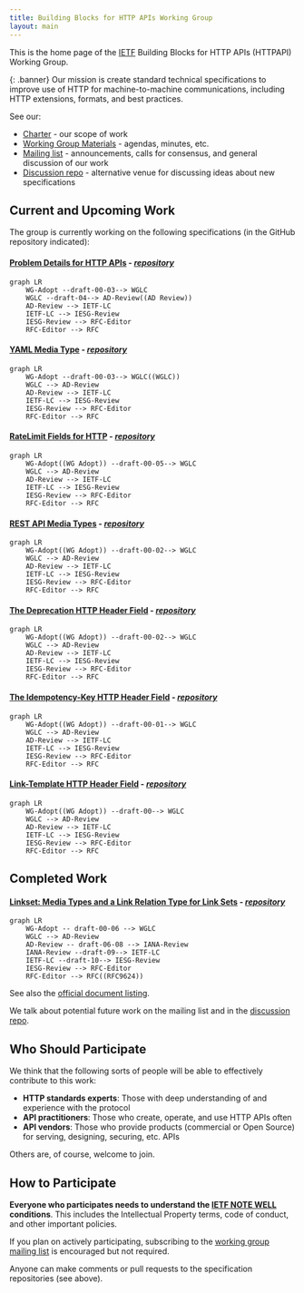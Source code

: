 ```yaml
---
title: Building Blocks for HTTP APIs Working Group
layout: main
---
```


This is the home page of the [IETF](https://www.ietf.org/) Building Blocks for HTTP APIs (HTTPAPI) Working Group.

{: .banner}
Our mission is create standard technical specifications to improve use of HTTP for machine-to-machine communications, including HTTP extensions, formats, and best practices.

See our:

* [Charter](https://datatracker.ietf.org/wg/httpapi/about/) - our scope of work
* [Working Group Materials](https://github.com/ietf-wg-httpapi/wg-materials) - agendas, minutes, etc.
* [Mailing list](https://www.ietf.org/mailman/listinfo/httpapi) - announcements, calls for consensus, and general discussion of our work
* [Discussion repo](https://github.com/ietf-wg-httpapi/discussion/discussions) - alternative venue for discussing ideas about new specifications

## Current and Upcoming Work

The group is currently working on the following specifications (in the GitHub repository indicated):

#### [Problem Details for HTTP APIs](https://datatracker.ietf.org/doc/draft-ietf-httpapi-rfc7807bis/) - _[repository](https://github.com/ietf-wg-httpapi/rfc7807bis)_
```mermaid
graph LR
    WG-Adopt --draft-00-03--> WGLC
    WGLC --draft-04--> AD-Review((AD Review))
    AD-Review --> IETF-LC
    IETF-LC --> IESG-Review
    IESG-Review --> RFC-Editor
    RFC-Editor --> RFC
```
#### [YAML Media Type](https://datatracker.ietf.org/doc/draft-ietf-httpapi-yaml-mediatypes/) - _[repository](https://github.com/ietf-wg-httpapi/mediatypes)_
```mermaid
graph LR
    WG-Adopt --draft-00-03--> WGLC((WGLC))
    WGLC --> AD-Review
    AD-Review --> IETF-LC
    IETF-LC --> IESG-Review
    IESG-Review --> RFC-Editor
    RFC-Editor --> RFC
```
#### [RateLimit Fields for HTTP](https://datatracker.ietf.org/doc/draft-ietf-httpapi-ratelimit-headers/) - _[repository](https://github.com/ietf-wg-httpapi/ratelimit-headers)_
```mermaid
graph LR
    WG-Adopt((WG Adopt)) --draft-00-05--> WGLC
    WGLC --> AD-Review
    AD-Review --> IETF-LC
    IETF-LC --> IESG-Review
    IESG-Review --> RFC-Editor
    RFC-Editor --> RFC
```

#### [REST API Media Types](https://datatracker.ietf.org/doc/draft-ietf-httpapi-rest-api-mediatypes/) - _[repository](https://github.com/ietf-wg-httpapi/mediatypes)_
```mermaid
graph LR
    WG-Adopt((WG Adopt)) --draft-00-02--> WGLC
    WGLC --> AD-Review
    AD-Review --> IETF-LC
    IETF-LC --> IESG-Review
    IESG-Review --> RFC-Editor
    RFC-Editor --> RFC
```
#### [The Deprecation HTTP Header Field](https://datatracker.ietf.org/doc/draft-ietf-httpapi-deprecation-header/) - _[repository](https://github.com/ietf-wg-httpapi/deprecation-header)_

```mermaid
graph LR
    WG-Adopt((WG Adopt)) --draft-00-02--> WGLC
    WGLC --> AD-Review
    AD-Review --> IETF-LC
    IETF-LC --> IESG-Review
    IESG-Review --> RFC-Editor
    RFC-Editor --> RFC
```
#### [The Idempotency-Key HTTP Header Field](https://datatracker.ietf.org/doc/draft-ietf-httpapi-idempotency-key-header/) - _[repository](https://github.com/ietf-wg-httpapi/idempotency)_
```mermaid
graph LR
    WG-Adopt((WG Adopt)) --draft-00-01--> WGLC
    WGLC --> AD-Review
    AD-Review --> IETF-LC
    IETF-LC --> IESG-Review
    IESG-Review --> RFC-Editor
    RFC-Editor --> RFC
```
#### [Link-Template HTTP Header Field](https://datatracker.ietf.org/doc/draft-ietf-httpapi-link-template/) - _[repository](https://github.com/ietf-wg-httpapi/link-template)_

```mermaid
graph LR
    WG-Adopt((WG Adopt)) --draft-00--> WGLC
    WGLC --> AD-Review
    AD-Review --> IETF-LC
    IETF-LC --> IESG-Review
    IESG-Review --> RFC-Editor
    RFC-Editor --> RFC    
```

## Completed Work

#### [Linkset: Media Types and a Link Relation Type for Link Sets](https://datatracker.ietf.org/doc/draft-ietf-httpapi-linkset/) - _[repository](https://github.com/ietf-wg-httpapi/linkset)_

```mermaid
graph LR
    WG-Adopt -- draft-00-06 --> WGLC
    WGLC --> AD-Review
    AD-Review -- draft-06-08 --> IANA-Review
    IANA-Review --draft-09--> IETF-LC
    IETF-LC --draft-10--> IESG-Review
    IESG-Review --> RFC-Editor
    RFC-Editor --> RFC((RFC9624))
```


See also the [official document listing](https://datatracker.ietf.org/wg/httpapi/documents/).

We talk about potential future work on the mailing list and in the [discussion repo](https://github.com/ietf-wg-httpapi/discussion/discussions).


## Who Should Participate

We think that the following sorts of people will be able to effectively contribute to this work:

* **HTTP standards experts**: Those with deep understanding of and experience with the protocol
* **API practitioners**: Those who create, operate, and use HTTP APIs often
* **API vendors**: Those who provide products (commercial or Open Source) for serving, designing, securing, etc. APIs

Others are, of course, welcome to join.


## How to Participate

**Everyone who participates needs to understand the [IETF NOTE WELL](https://www.ietf.org/about/note-well/) conditions**. This includes the Intellectual Property terms, code of conduct, and other important policies.

If you plan on actively participating, subscribing to the [working group mailing list](https://www.ietf.org/mailman/listinfo/httpapi) is encouraged but not required.

Anyone can make comments or pull requests to the specification repositories (see above).



